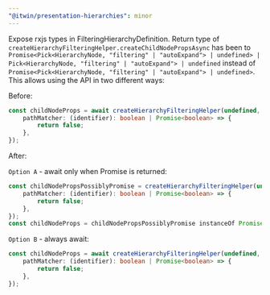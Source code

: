 ```yaml
---
"@itwin/presentation-hierarchies": minor
---
```


Expose rxjs types in FilteringHierarchyDefinition. Return type of `createHierarchyFilteringHelper.createChildNodePropsAsync` has been to `Promise<Pick<HierarchyNode, "filtering" | "autoExpand"> | undefined> | Pick<HierarchyNode, "filtering" | "autoExpand"> | undefined` instead of `Promise<Pick<HierarchyNode, "filtering" | "autoExpand"> | undefined>`. This allows using the API in two different ways:

Before:

```ts
const childNodeProps = await createHierarchyFilteringHelper(undefined, undefined).createChildNodePropsAsync({
    pathMatcher: (identifier): boolean | Promise<boolean> => {
        return false;
    },
});
```

After:

`Option A` - await only when Promise is returned:
```ts
const childNodePropsPossiblyPromise = createHierarchyFilteringHelper(undefined, undefined).createChildNodePropsAsync({
    pathMatcher: (identifier): boolean | Promise<boolean> => {
        return false;
    },
});
const childNodeProps = childNodePropsPossiblyPromise instanceOf Promise ? await childNodePropsPossiblyPromise : childNodePropsPossiblyPromise;
```

`Option B` - always await:
```ts
const childNodeProps = await createHierarchyFilteringHelper(undefined, undefined).createChildNodePropsAsync({
    pathMatcher: (identifier): boolean | Promise<boolean> => {
        return false;
    },
});
```
